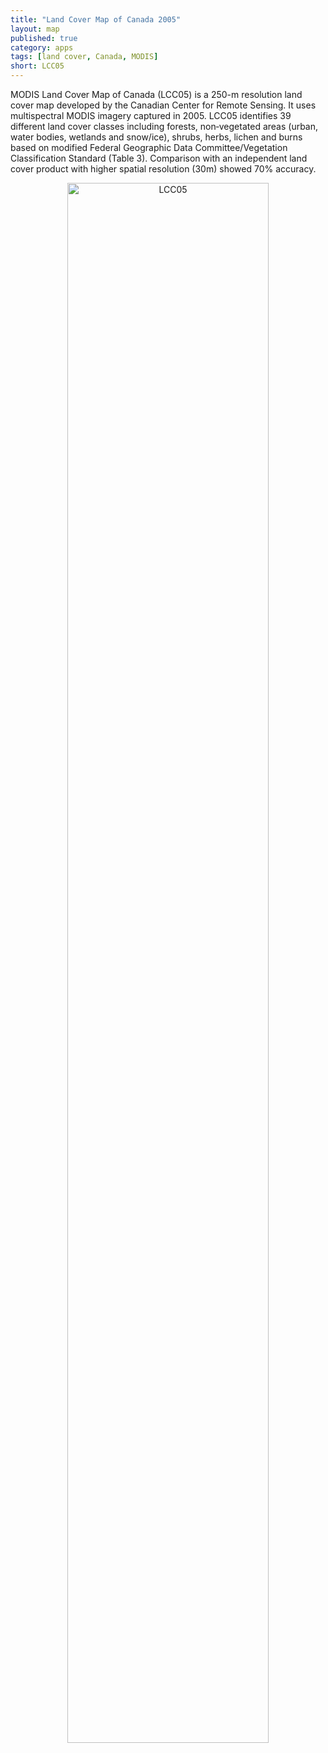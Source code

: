 ```yaml
---
title: "Land Cover Map of Canada 2005"
layout: map
published: true
category: apps
tags: [land cover, Canada, MODIS]
short: LCC05
---
```


MODIS Land Cover Map of Canada (LCC05) is a 250-m resolution land cover map developed by the Canadian Center for Remote Sensing. It uses multispectral MODIS imagery captured in 2005. LCC05 identifies 39 different land cover classes including forests, non‐vegetated areas (urban, water bodies, wetlands and snow/ice), shrubs, herbs, lichen and burns based on modified Federal Geographic Data Committee/Vegetation Classification Standard (Table 3). Comparison with an independent land cover product with higher spatial resolution (30m) showed 70% accuracy.

<center>
<img src="{{ site.baseurl }}/images/map1.png" class="img-responsive" alt="LCC05" width="80%">
</center>
